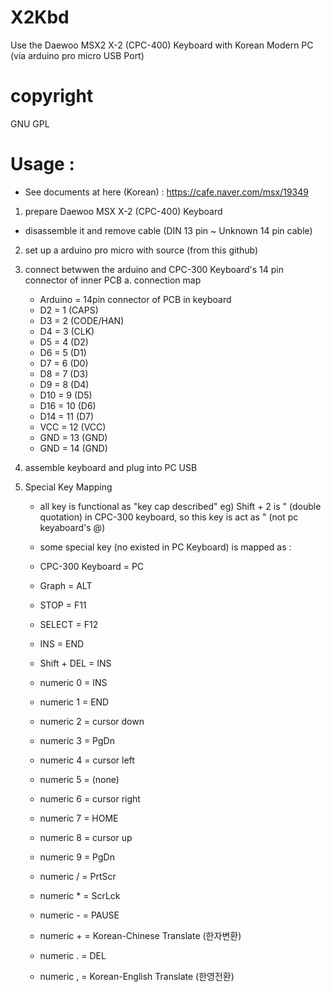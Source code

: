 # X2Kbd
Use the Daewoo MSX2 X-2 (CPC-400) Keyboard with Korean Modern PC (via arduino pro micro USB Port)

# copyright
GNU GPL

# Usage :
  * See documents at here (Korean) : https://cafe.naver.com/msx/19349

1. prepare Daewoo MSX X-2 (CPC-400) Keyboard
  * disassemble it and remove cable (DIN 13 pin ~ Unknown 14 pin cable)

2. set up a arduino pro micro with source (from this github)

3. connect betwwen the arduino and CPC-300 Keyboard's 14 pin connector of inner PCB
  a. connection map
    * Arduino = 14pin connector of PCB in keyboard
    * D2 = 1 (CAPS)
    * D3 = 2 (CODE/HAN)
    * D4 = 3 (CLK)
    * D5 = 4 (D2)
    * D6 = 5 (D1)
    * D7 = 6 (D0)
    * D8 = 7 (D3)
    * D9 = 8 (D4)
    * D10 = 9 (D5)
    * D16 = 10 (D6)
    * D14 = 11 (D7)
    * VCC = 12 (VCC)
    * GND = 13 (GND)
    * GND = 14 (GND)

4. assemble keyboard and plug into PC USB

5. Special Key Mapping
    * all key is functional as "key cap described" 
      eg) Shift + 2 is " (double quotation) in CPC-300 keyboard, so this key is act as " (not pc keyaboard's @)
    * some special key (no existed in PC Keyboard) is mapped as :
      
    * CPC-300 Keyboard = PC
    * Graph = ALT
    * STOP = F11
    * SELECT = F12
    * INS = END
    * Shift + DEL = INS
    * numeric 0 = INS
    * numeric 1 = END
    * numeric 2 = cursor down
    * numeric 3 = PgDn
    * numeric 4 = cursor left
    * numeric 5 = (none)
    * numeric 6 = cursor right
    * numeric 7 = HOME
    * numeric 8 = cursor up
    * numeric 9 = PgDn
    * numeric / = PrtScr
    * numeric * = ScrLck
    * numeric - = PAUSE
    * numeric + = Korean-Chinese Translate (한자변환)
    * numeric . = DEL
    * numeric , = Korean-English Translate (한영전환)
      

